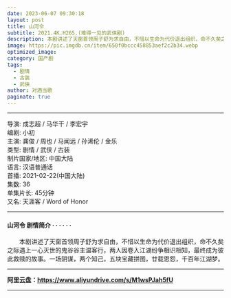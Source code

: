 ```yaml
---
date: 2023-06-07 09:30:18
layout: post
title: 山河令
subtitle: 2021.4K.H265.(难得一见的武侠剧)
description: 本剧讲述了天窗首领周子舒为求自由，不惜以生命为代价退出组织，命不久矣之际遇上一心灭世的鬼谷谷主温客行，两人因卷入江湖纷争相识相知，最终成为彼此救赎的故事...
image: https://pic.imgdb.cn/item/650f0bccc458853aef2c2b34.webp
optimized_image: 
category: 国产剧
tags:
  - 剧情
  - 古装
  - 武侠
author: 对酒当歌
paginate: true
---
```



---

导演: 成志超 / 马华干 / 李宏宇  
编剧: 小初  
主演: 龚俊 / 周也 / 马闻远 / 孙浠伦 / 金乐  
类型: 剧情 / 武侠 / 古装  
制片国家/地区: 中国大陆  
语言: 汉语普通话  
首播: 2021-02-22(中国大陆)  
集数: 36  
单集片长: 45分钟  
又名: 天涯客 / Word of Honor  

---

#### 山河令 剧情简介 · · · · · ·

　　本剧讲述了天窗首领周子舒为求自由，不惜以生命为代价退出组织，命不久矣之际遇上一心灭世的鬼谷谷主温客行，两人因卷入江湖纷争相识相知，最终成为彼此救赎的故事。一场阴谋，两个知己，五块宝藏拼图，廿载恩怨，千百年江湖梦。

---

**阿里云盘：<https://www.aliyundrive.com/s/M1wsPJah5fU>**

---
